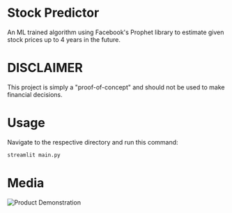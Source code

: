 # Stock Predictor
An ML trained algorithm using Facebook's Prophet library to estimate given stock prices up to 4 years in the future.
# DISCLAIMER
This project is simply a "proof-of-concept" and should not be used to make financial decisions.
# Usage
Navigate to the respective directory and run this command:
```bash
streamlit main.py
```
# Media
![Product Demonstration](https://github.com/haashirk20/py-stock-predictor/assets/114118228/6f4b082a-0ebf-4835-b126-7f9bdc333669)
